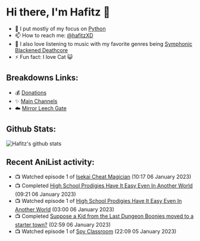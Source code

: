 # Hi there, I'm Hafitz 👋
- 🐍 I put mostly of my focus on [Python](https://python.org)
- 📫 How to reach me: [@hafitzXD](https://t.me/hafitzXD)
- 🎵 I also love listening to music with my favorite genres being [Symphonic Blackened Deathcore](https://youtu.be/qyYmS_iBcy4)
- ⚡ Fun fact: I love Cat 😺

## Breakdowns Links:
- 💰 [Donations](https://t.me/TheBreakdowns/2)
- ✨ [Main Channels](https://t.me/TheBreakdowns)
- ☁️ [Mirror Leech Gate](https://t.me/BreakdownsGate)

## Github Stats:
![Hafitz's github stats](https://github-readme-stats.vercel.app/api?username=breakdowns&show_icons=true&count_private=true&bg_color=00000000&text_color=777)

## Recent AniList activity:
<!-- ANILIST_ACTIVITY:start -->

-   📺 Watched episode 1 of [Isekai Cheat Magician](https://anilist.co/anime/101547) (10:17 06 January 2023)
-   📺 Completed [High School Prodigies Have It Easy Even In Another World](https://anilist.co/anime/108388) (09:21 06 January 2023)
-   📺 Watched episode 1 of [High School Prodigies Have It Easy Even In Another World](https://anilist.co/anime/108388) (03:00 06 January 2023)
-   📺 Completed [Suppose a Kid from the Last Dungeon Boonies moved to a starter town?](https://anilist.co/anime/112649) (02:59 06 January 2023)
-   📺 Watched episode 1 of [Spy Classroom](https://anilist.co/anime/146323) (22:09 05 January 2023)

<!-- ANILIST_ACTIVITY:end -->
